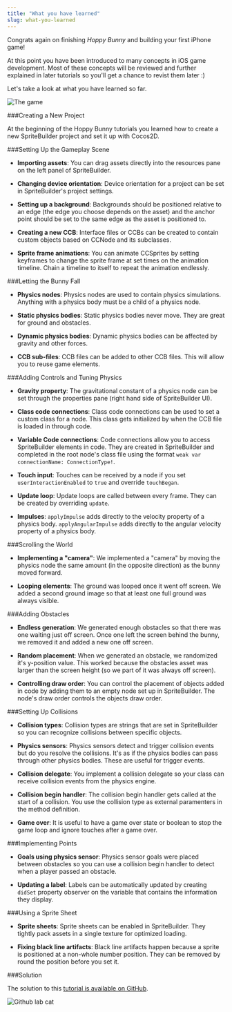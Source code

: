 ```yaml
---
title: "What you have learned"
slug: what-you-learned
---
```


Congrats again on finishing *Hoppy Bunny* and building your first iPhone game!

At this point you have been introduced to many concepts in iOS game development. Most of these concepts will be reviewed and further explained in later tutorials so you'll get a chance to revist them later :)

Let's take a look at what you have learned so far.

![The game](./game.png)

###Creating a New Project

At the beginning of the Hoppy Bunny tutorials you learned how to create a new SpriteBuilder project and set it up with Cocos2D.

###Setting Up the Gameplay Scene

* **Importing assets**: You can drag assets directly into the resources pane on the left panel of SpriteBuilder.

* **Changing device orientation**: Device orientation for a project can be set in SpriteBuilder's project settings.

* **Setting up a background**: Backgrounds should be positioned relative to an edge (the edge you choose depends on the asset) and the anchor point should be set to the same edge as the asset is positioned to.

* **Creating a new CCB**: Interface files or CCBs can be created to contain custom objects based on CCNode and its subclasses.

* **Sprite frame animations**: You can animate CCSprites by setting keyframes to change the sprite frame at set times on the animation timeline. Chain a timeline to itself to repeat the animation endlessly.

###Letting the Bunny Fall

* **Physics nodes**: Physics nodes are used to contain physics simulations. Anything with a physics body must be a child of a physics node.

* **Static physics bodies**: Static physics bodies never move. They are great for ground and obstacles.

* **Dynamic physics bodies**: Dynamic physics bodies can be affected by gravity and other forces.

* **CCB sub-files**: CCB files can be added to other CCB files. This will allow you to reuse game elements.

###Adding Controls and Tuning Physics

* **Gravity property**: The gravitational constant of a physics node can be set through the properties pane (right hand side of SpriteBuilder UI).

* **Class code connections**: Class code connections can be used to set a custom class for a node. This class gets initialized by when the CCB file is loaded in through code.

* **Variable Code connections**: Code connections allow you to access SpriteBuilder elements in code. They are created in SpriteBuilder and completed in the root node's class file using the format `weak var connectionName: ConnectionType!`.

* **Touch input**: Touches can be received by a node if you set `userInteractionEnabled` to `true` and override `touchBegan`.

* **Update loop**: Update loops are called between every frame. They can be created by overriding `update`.

* **Impulses**: `applyImpulse` adds directly to the velocity property of a physics body. `applyAngularImpulse` adds directly to the angular velocity property of a physics body.

###Scrolling the World

* **Implementing a "camera"**: We implemented a "camera" by moving the physics node the same amount (in the opposite direction) as the bunny moved forward.

* **Looping elements**: The ground was looped once it went off screen. We added a second ground image so that at least one full ground was always visible.

###Adding Obstacles

* **Endless generation**: We generated enough obstacles so that there was one waiting just off screen. Once one left the screen behind the bunny, we removed it and added a new one off screen.

* **Random placement**: When we generated an obstacle, we randomized it's y-position value. This worked because the obstacles asset was larger than the screen height (so we part of it was always off screen).

* **Controlling draw order**: You can control the placement of objects added in code by adding them to an empty node set up in SpriteBuilder. The node's draw order controls the objects draw order.

###Setting Up Collisions

* **Collision types**: Collision types are strings that are set in SpriteBuilder so you can recognize collisions between specific objects.

* **Physics sensors**: Physics sensors detect and trigger collision events but do you resolve the collisions. It's as if the physics bodies can pass through other physics bodies. These are useful for trigger events.

* **Collision delegate**: You implement a collision delegate so your class can receive collision events from the physics engine.

* **Collision begin handler**: The collision begin handler gets called at the start of a collision. You use the collision type as external paramenters in the method definition.

* **Game over**: It is useful to have a game over state or boolean to stop the game loop and ignore touches after a game over.

###Implementing Points

* **Goals using physics sensor**: Physics sensor goals were placed between obstacles so you can use a collision begin handler to detect when a player passed an obstacle.

* **Updating a label**: Labels can be automatically updated by creating `didSet` property observer on the variable that contains the information they display.

###Using a Sprite Sheet

* **Sprite sheets**: Sprite sheets can be enabled in SpriteBuilder. They tightly pack assets in a single texture for optimized loading.

* **Fixing black line artifacts**: Black line artifacts happen because a sprite is positioned at a non-whole number position. They can be removed by round the position before you set it.

###Solution

The solution to this [tutorial is available on GitHub](https://github.com/MakeSchool/HoppyBunny-SpriteBuilder-Swift).

![Github lab cat](../Tutorial-Images/labtocat.png)
